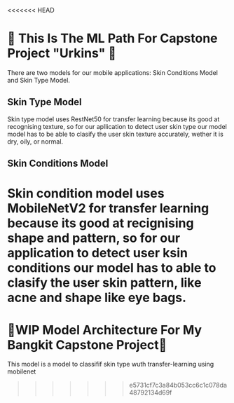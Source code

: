 <<<<<<< HEAD
# 🧠 This Is The ML Path For Capstone Project "Urkins" 🧠
There are two models for our mobile applications: Skin Conditions Model and Skin Type Model.

## Skin Type Model
Skin type model uses RestNet50 for transfer learning because its good at recognising texture, so for our apllication to detect user skin type our model model has to be able to clasify the user skin texture accurately, wether it is dry, oily, or normal.

## Skin Conditions Model
Skin condition model uses MobileNetV2 for transfer learning because its good at recignising shape and pattern, so for our application to detect user ksin conditions our model has to able to clasify the user skin pattern, like acne and shape like eye bags.
=======
# 🧠WIP Model Architecture For My Bangkit Capstone Project🧠
This model is a model to classifif skin type wuth transfer-learning using mobilenet
>>>>>>> e5731cf7c3a84b053cc6c1c078da48792134d69f
